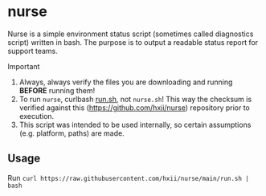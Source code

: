 # nurse

Nurse is a simple environment status script (sometimes called diagnostics script) written in bash. The purpose is to output a readable status report for support teams.

> [!important]
>
> 1. Always, always verify the files you are downloading and running **BEFORE** running them!
> 2. To run `nurse`, curlbash [run.sh](run.sh), not `nurse.sh`! This way the checksum is verified against this (<https://github.com/hxii/nurse>) repository prior to execution.
> 3. This script was intended to be used internally, so certain assumptions (e.g. platform, paths) are made.

## Usage

Run `curl https://raw.githubusercontent.com/hxii/nurse/main/run.sh | bash`
